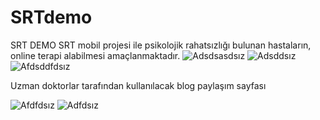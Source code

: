 # SRTdemo
SRT DEMO
SRT mobil projesi ile psikolojik rahatsızlığı bulunan hastaların, online terapi alabilmesi amaçlanmaktadır.
![Adsdsasdsız](https://user-images.githubusercontent.com/89969736/212721698-1b9bbd85-dc58-4b1a-8e15-b19799773041.png)
![Adsddsız](https://user-images.githubusercontent.com/89969736/212721963-ee94c194-be95-4067-86f2-f339cae8ff52.png)
![Afdsddfdsız](https://user-images.githubusercontent.com/89969736/212721999-95d09417-9e0b-4d63-9c67-852ebae36e55.png)

Uzman doktorlar tarafından kullanılacak blog paylaşım sayfası 

![Afdfdsız](https://user-images.githubusercontent.com/89969736/212724626-b2e5ce31-6038-4888-b642-0c34373d9bc2.png)
![Adfdsız](https://user-images.githubusercontent.com/89969736/212722013-4c87e270-9180-4f9c-bb97-d8a12e198e0b.png)
